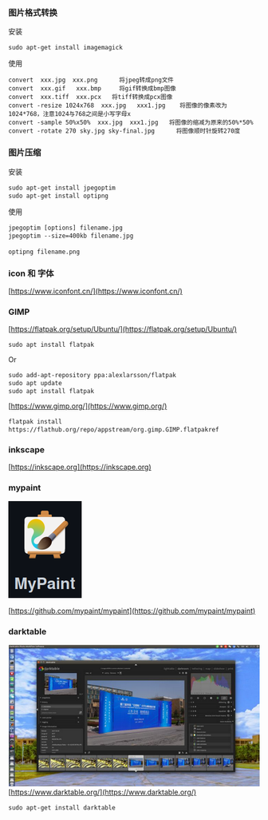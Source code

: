 ### 图片格式转换

安装

```shell
sudo apt-get install imagemagick
```

使用

```shell
convert  xxx.jpg  xxx.png      将jpeg转成png文件 
convert  xxx.gif   xxx.bmp     将gif转换成bmp图像 
convert  xxx.tiff  xxx.pcx   将tiff转换成pcx图像 
convert -resize 1024x768  xxx.jpg   xxx1.jpg    将图像的像素改为1024*768，注意1024与768之间是小写字母x
convert -sample 50%x50%  xxx.jpg  xxx1.jpg   将图像的缩减为原来的50%*50%
convert -rotate 270 sky.jpg sky-final.jpg      将图像顺时针旋转270度
```



### 图片压缩

安装

```shell
sudo apt-get install jpegoptim
sudo apt-get install optipng
```

使用

```shell
jpegoptim [options] filename.jpg
jpegoptim --size=400kb filename.jpg

optipng filename.png
```

### icon 和 字体

[https://www.iconfont.cn/](https://www.iconfont.cn/)

### GIMP
[https://flatpak.org/setup/Ubuntu/](https://flatpak.org/setup/Ubuntu/)

```shell
sudo apt install flatpak
```
Or
```shell
sudo add-apt-repository ppa:alexlarsson/flatpak
sudo apt update
sudo apt install flatpak
```

[https://www.gimp.org/](https://www.gimp.org/)

```shell
flatpak install https://flathub.org/repo/appstream/org.gimp.GIMP.flatpakref
```

### inkscape

[https://inkscape.org](https://inkscape.org)

### mypaint
![](./img/2021-03-03-09-40-29.png)

[https://github.com/mypaint/mypaint](https://github.com/mypaint/mypaint)

### darktable

![](./img/2021-03-03-09-52-37.png)
[https://www.darktable.org/](https://www.darktable.org/)


```shell
sudo apt-get install darktable
```
